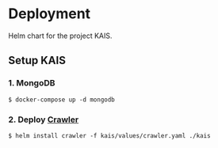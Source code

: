 # Deployment

Helm chart for the project KAIS.

## Setup KAIS

### 1. MongoDB

```
$ docker-compose up -d mongodb
```

### 2. Deploy [Crawler](https://github.com/AllenKd/sports_data_crawler)

```
$ helm install crawler -f kais/values/crawler.yaml ./kais
```
